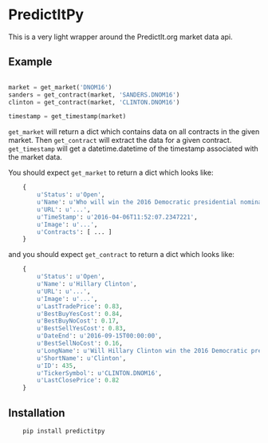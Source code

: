 # PredictItPy
This is a very light wrapper around the PredictIt.org market data api.

## Example

```python

market = get_market('DNOM16')
sanders = get_contract(market, 'SANDERS.DNOM16')
clinton = get_contract(market, 'CLINTON.DNOM16')

timestamp = get_timestamp(market)
```

`get_market` will return a dict which contains data on all contracts in the given market. Then `get_contract` 
will extract the data for a given contract. `get_timestamp` will get a datetime.datetime of the timestamp
associated with the market data.

You should expect `get_market` to return a dict which looks like:
```python
    {
        u'Status': u'Open',
        u'Name': u'Who will win the 2016 Democratic presidential nomination?', 
        u'URL': u'...', 
        u'TimeStamp': u'2016-04-06T11:52:07.2347221', 
        u'Image': u'...', 
        u'Contracts': [ ... ]
    }
```

and you should expect `get_contract` to return a dict which looks like:
```python
    {
        u'Status': u'Open', 
        u'Name': u'Hillary Clinton', 
        u'URL': u'...', 
        u'Image': u'...', 
        u'LastTradePrice': 0.83, 
        u'BestBuyYesCost': 0.84, 
        u'BestBuyNoCost': 0.17, 
        u'BestSellYesCost': 0.83, 
        u'DateEnd': u'2016-09-15T00:00:00', 
        u'BestSellNoCost': 0.16, 
        u'LongName': u'Will Hillary Clinton win the 2016 Democratic presidential nomination? ', 
        u'ShortName': u'Clinton', 
        u'ID': 435, 
        u'TickerSymbol': u'CLINTON.DNOM16', 
        u'LastClosePrice': 0.82
    }
```

## Installation

```
    pip install predictitpy
```
